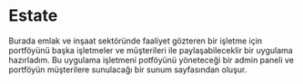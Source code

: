 # Estate
Burada emlak ve inşaat sektöründe faaliyet gözteren bir işletme için portföyünü başka işletmeler ve müşterileri ile paylaşabileceklir bir uygulama hazırladım.
Bu uygulama işletmeni potföyünü yöneteceği bir admin paneli ve portföyün müşterilere sunulacağı bir sunum sayfasından oluşur.
